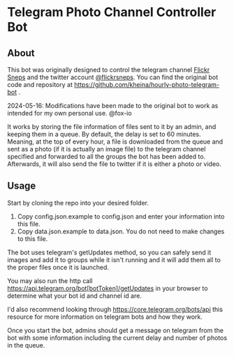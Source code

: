 # Telegram Photo Channel Controller Bot
## About
This bot was originally designed to control the telegram channel [Flickr Sneps](https://t.me/flickrsneps) and the twitter account [@flickrsneps](https://twitter.com/flickrsneps). You can find the original bot code and repository at https://github.com/kheina/hourly-photo-telegram-bot .

2024-05-16: Modifications have been made to the original bot to work as intended for my own personal use. @fox-io

It works by storing the file information of files sent to it by an admin, and keeping them in a queue.
By default, the delay is set to 60 minutes. Meaning, at the top of every hour, a file is downloaded
from the queue and sent as a photo (if it is actually an image file) to the telegram channel specified
and forwarded to all the groups the bot has been added to. Afterwards, it will also send the file to
twitter if it is either a photo or video.

## Usage
Start by cloning the repo into your desired folder.

1. Copy config.json.example to config.json and enter your information into this file.
2. Copy data.json.example to data.json. You do not need to make changes to this file.

The bot uses telegram's getUpdates method, so you can safely send it images and add it to groups while
it isn't running and it will add them all to the proper files once it is launched.

You may also run the http call https://api.telegram.org/bot[botToken]/getUpdates in your browser to
determine what your bot id and channel id are.

I'd also recommend looking through https://core.telegram.org/bots/api this resource for more information
on telegram bots and how they work.

Once you start the bot, admins should get a message on telegram from the bot with some information
including the current delay and number of photos in the queue.